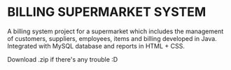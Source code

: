 # BILLING SUPERMARKET SYSTEM
  A billing system project for a supermarket which includes the management of customers, suppliers, employees, items and billing developed in Java. 
  Integrated with MySQL database and reports in HTML + CSS.

Download .zip if there's any trouble :D
